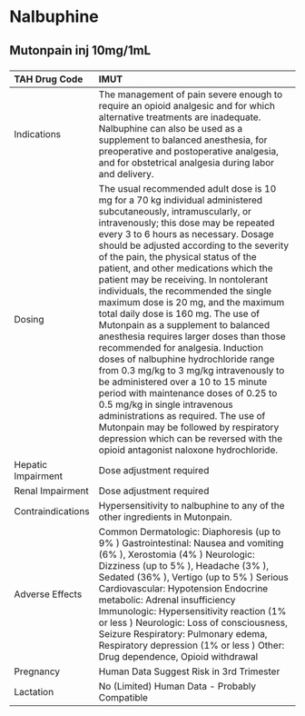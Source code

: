 # Nalbuphine

## Mutonpain inj 10mg/1mL

##### 

| TAH Drug Code      | IMUT                                                                                                                                                                                                                                                                                                                                                                                                                                                                                                                                                                                                                                                                                                                                                                                                                                                                                                                                                                                           |
|:-------------------|:-----------------------------------------------------------------------------------------------------------------------------------------------------------------------------------------------------------------------------------------------------------------------------------------------------------------------------------------------------------------------------------------------------------------------------------------------------------------------------------------------------------------------------------------------------------------------------------------------------------------------------------------------------------------------------------------------------------------------------------------------------------------------------------------------------------------------------------------------------------------------------------------------------------------------------------------------------------------------------------------------|
| Indications        | The management of pain severe enough to require an opioid analgesic and for which alternative treatments are inadequate. Nalbuphine can also be used as a supplement to balanced anesthesia, for preoperative and postoperative analgesia, and for obstetrical analgesia during labor and delivery.                                                                                                                                                                                                                                                                                                                                                                                                                                                                                                                                                                                                                                                                                            |
| Dosing             | The usual recommended adult dose is 10 mg for a 70 kg individual administered subcutaneously, intramuscularly, or intravenously; this dose may be repeated every 3 to 6 hours as necessary. Dosage should be adjusted according to the severity of the pain, the physical status of the patient, and other medications which the patient may be receiving. In nontolerant individuals, the recommended the single maximum dose is 20 mg, and the maximum total daily dose is 160 mg. The use of Mutonpain as a supplement to balanced anesthesia requires larger doses than those recommended for analgesia. Induction doses of nalbuphine hydrochloride range from 0.3 mg/kg to 3 mg/kg intravenously to be administered over a 10 to 15 minute period with maintenance doses of 0.25 to 0.5 mg/kg in single intravenous administrations as required. The use of Mutonpain may be followed by respiratory depression which can be reversed with the opioid antagonist naloxone hydrochloride. |
| Hepatic Impairment | Dose adjustment required                                                                                                                                                                                                                                                                                                                                                                                                                                                                                                                                                                                                                                                                                                                                                                                                                                                                                                                                                                       |
| Renal Impairment   | Dose adjustment required                                                                                                                                                                                                                                                                                                                                                                                                                                                                                                                                                                                                                                                                                                                                                                                                                                                                                                                                                                       |
| Contraindications  | Hypersensitivity to nalbuphine to any of the other ingredients in Mutonpain.                                                                                                                                                                                                                                                                                                                                                                                                                                                                                                                                                                                                                                                                                                                                                                                                                                                                                                                   |
| Adverse Effects    | Common Dermatologic: Diaphoresis (up to 9% ) Gastrointestinal: Nausea and vomiting (6% ), Xerostomia (4% ) Neurologic: Dizziness (up to 5% ), Headache (3% ), Sedated (36% ), Vertigo (up to 5% ) Serious Cardiovascular: Hypotension Endocrine metabolic: Adrenal insufficiency Immunologic: Hypersensitivity reaction (1% or less ) Neurologic: Loss of consciousness, Seizure Respiratory: Pulmonary edema, Respiratory depression (1% or less ) Other: Drug dependence, Opioid withdrawal                                                                                                                                                                                                                                                                                                                                                                                                                                                                                                  |
| Pregnancy          | Human Data Suggest Risk in 3rd Trimester                                                                                                                                                                                                                                                                                                                                                                                                                                                                                                                                                                                                                                                                                                                                                                                                                                                                                                                                                       |
| Lactation          | No (Limited) Human Data - Probably Compatible                                                                                                                                                                                                                                                                                                                                                                                                                                                                                                                                                                                                                                                                                                                                                                                                                                                                                                                                                  |

